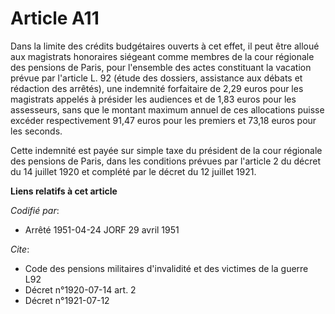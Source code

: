 # Article A11

Dans la limite des crédits budgétaires ouverts à cet effet, il peut être alloué aux magistrats honoraires siégeant comme
membres de la cour régionale des pensions de Paris, pour l'ensemble des actes constituant la vacation prévue par l'article L.
92 (étude des dossiers, assistance aux débats et rédaction des arrêtés), une indemnité forfaitaire de 2,29 euros pour les
magistrats appelés à présider les audiences et de 1,83 euros pour les assesseurs, sans que le montant maximum annuel de ces
allocations puisse excéder respectivement 91,47 euros pour les premiers et 73,18 euros pour les seconds.

Cette indemnité est payée sur simple taxe du président de la cour régionale des pensions de Paris, dans les conditions
prévues par l'article 2 du décret du 14 juillet 1920 et complété par le décret du 12 juillet 1921.

**Liens relatifs à cet article**

_Codifié par_:

  - Arrêté 1951-04-24 JORF 29 avril 1951

_Cite_:

  - Code des pensions militaires d'invalidité et des victimes de la guerre L92
  - Décret n°1920-07-14 art. 2
  - Décret n°1921-07-12
